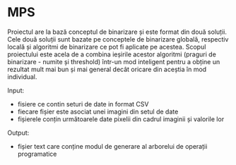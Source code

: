 # MPS
Proiectul are la bază conceptul de binarizare și este format din două soluții. Cele două soluții sunt bazate pe conceptele de binarizare globală, respectiv locală și algoritmi de binarizare ce pot fi aplicate pe acestea. Scopul proiectului este acela de a combina ieșirile acestor algoritmi (praguri de binarizare - numite și threshold) într-un mod inteligent pentru a obține un rezultat mult mai bun și mai general decât oricare din aceștia în mod individual.

Input: 
- fisiere ce contin seturi de date in format CSV
- fiecare fișier este asociat unei imagini din setul de date
- fișierele conțin următoarele date pixelii din cadrul imaginii și valorile lor

Output:
- fișier text care conține modul de generare al arborelui de operații programatice
